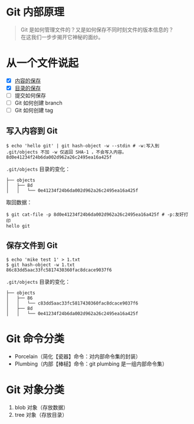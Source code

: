 # Git 内部原理
>Git 是如何管理文件的？又是如何保存不同时刻文件的版本信息的？   
>在这我们一步步揭开它神秘的面纱。

# 从一个文件说起
- [x] [内容的保存](#git-命令分类)
- [x] [目录的保存](#git-对象分类)
- [ ] 提交如何保存
- [ ] Git 如何创建 branch
- [ ] Git 如何创建 tag

## 写入内容到 Git
```shell
$ echo 'hello git' | git hash-object -w --stdin # -w:写入到 .git/objects 不加 -w 仅返回 SHA-1 ，不会写入内容。
8d0e41234f24b6da002d962a26c2495ea16a425f
```
`.git/objects` 目录的变化：
```shell
├── objects
│   ├── 8d
│   │   └── 0e41234f24b6da002d962a26c2495ea16a425f
```
取回数据：
```shell
$ git cat-file -p 8d0e41234f24b6da002d962a26c2495ea16a425f # -p:友好打印
hello git 
```

## 保存文件到 Git
```shell
$ echo 'mike test 1' > 1.txt
$ git hash-object -w 1.txt
86c83dd5aac33fc5817430360fac8dcace9037f6
```
`.git/objects` 目录的变化：
```shell
├── objects
│   ├── 86
│   │   └── c83dd5aac33fc5817430360fac8dcace9037f6
│   ├── 8d
│   │   └── 0e41234f24b6da002d962a26c2495ea16a425f
```

# Git 命令分类
* Porcelain（简化【瓷器】命令：对内部命令集的封装）
* Plumbing（内部【棒槌】命令：git plumbing 是一组内部命令集）

# Git 对象分类
1. blob 对象（存放数据）
1. tree 对象（存放目录）
